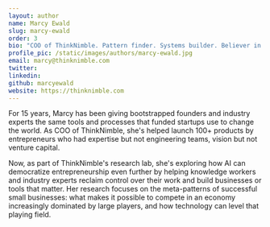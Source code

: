 ```yaml
---
layout: author
name: Marcy Ewald
slug: marcy-ewald
order: 3
bio: "COO of ThinkNimble. Pattern finder. Systems builder. Believer in the everyday entrepreneur."
profile_pic: /static/images/authors/marcy-ewald.jpg
email: marcy@thinknimble.com
twitter:
linkedin:
github: marcyewald
website: https://thinknimble.com
---
```


For 15 years, Marcy has been giving bootstrapped founders and industry experts the same tools and processes that funded startups use to change the world. As COO of ThinkNimble, she's helped launch 100+ products by entrepreneurs who had expertise but not engineering teams, vision but not venture capital.

Now, as part of ThinkNimble's research lab, she's exploring how AI can democratize entrepreneurship even further by helping knowledge workers and industry experts reclaim control over their work and build businesses or tools that matter. Her research focuses on the meta-patterns of successful small businesses: what makes it possible to compete in an economy increasingly dominated by large players, and how technology can level that playing field.
